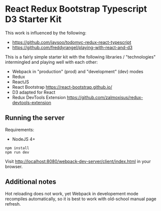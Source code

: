 # React Redux Bootstrap Typescript D3 Starter Kit

This work is influenced by the following: 
- https://github.com/jaysoo/todomvc-redux-react-typescript
- https://github.com/freddyrangel/playing-with-react-and-d3

This is a fairly simple starter kit with the following libraries / "technologies" intermingled and playing well with each other:
* Webpack in "production" (prod) and "development" (dev) modes
* Redux
* ReactJS
* React Bootstrap https://react-bootstrap.github.io/
* D3 adapted for React
* Redux DevTools Extension https://github.com/zalmoxisus/redux-devtools-extension

## Running the server

Requirements:
- NodeJS 4+

```
npm install
npm run dev
```
Visit [http://localhost:8080/webpack-dev-server/client/index.html](http://localhost:8080/webpack-dev-server/client/index.html) in your browser.

## Additional notes

Hot reloading does not work, yet Webpack in developement mode recompiles automatically, so it is best to work with old-school manual page refresh.
